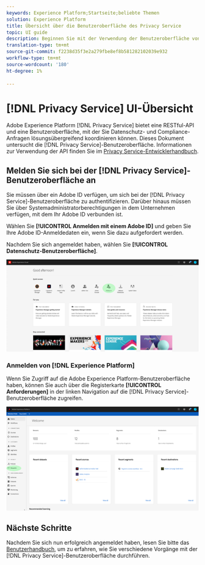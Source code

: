 ```yaml
---
keywords: Experience Platform;Startseite;beliebte Themen
solution: Experience Platform
title: Übersicht über die Benutzeroberfläche des Privacy Service
topic: UI guide
description: Beginnen Sie mit der Verwendung der Benutzeroberfläche von Privacy Service, um Datenschutzanforderungen über verschiedene Experience Cloud-Anwendungen hinweg zu koordinieren und zu überwachen.
translation-type: tm+mt
source-git-commit: f2238d35f3e2a279fbe8ef8b581282102039e932
workflow-type: tm+mt
source-wordcount: '180'
ht-degree: 1%

---
```



# [!DNL Privacy Service] UI-Übersicht

Adobe Experience Platform [!DNL Privacy Service] bietet eine RESTful-API und eine Benutzeroberfläche, mit der Sie Datenschutz- und Compliance-Anfragen lösungsübergreifend koordinieren können. Dieses Dokument untersucht die [!DNL Privacy Service]-Benutzeroberfläche. Informationen zur Verwendung der API finden Sie im [Privacy Service-Entwicklerhandbuch](../api/getting-started.md).

## Melden Sie sich bei der [!DNL Privacy Service]-Benutzeroberfläche an

Sie müssen über ein Adobe ID verfügen, um sich bei der [!DNL Privacy Service]-Benutzeroberfläche zu authentifizieren. Darüber hinaus müssen Sie über Systemadministratorberechtigungen in dem Unternehmen verfügen, mit dem Ihr Adobe ID verbunden ist.

Wählen Sie **[!UICONTROL Anmelden mit einem Adobe ID]** und geben Sie Ihre Adobe ID-Anmeldedaten ein, wenn Sie dazu aufgefordert werden.

Nachdem Sie sich angemeldet haben, wählen Sie **[!UICONTROL Datenschutz-Benutzeroberfläche]**.

![](../images/ui-overview/quick-access.png)

### Anmelden von [!DNL Experience Platform]

Wenn Sie Zugriff auf die Adobe Experience Platform-Benutzeroberfläche haben, können Sie auch über die Registerkarte **[!UICONTROL Anforderungen]** in der linken Navigation auf die [!DNL Privacy Service]-Benutzeroberfläche zugreifen.

![](../images/ui-overview/platform.png)

## Nächste Schritte

Nachdem Sie sich nun erfolgreich angemeldet haben, lesen Sie bitte das [Benutzerhandbuch](user-guide.md), um zu erfahren, wie Sie verschiedene Vorgänge mit der [!DNL Privacy Service]-Benutzeroberfläche durchführen.